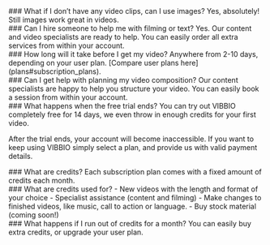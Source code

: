 <div class="question">
### What if I don’t have any video clips, can I use images?
Yes, absolutely! Still images work great in videos.
</div>
<div class="question">
### Can I hire someone to help me with filming or text?
Yes. Our content and video specialists are ready to help. You can easily order all extra services from within your account.
</div>
<div class="question">
### How long will it take before I get my video?
Anywhere from 2-10 days, depending on your user plan. [Compare user plans here](plans#subscription_plans).
</div>
<div class="question">
### Can I get help with planning my video composition?
Our content specialists are happy to help you structure your video. You can easily book a session from within your account.
</div>
<div class="question">
### What happens when the free trial ends?
You can try out VIBBIO completely free for 14 days, we even throw in enough credits for your first video.

After the trial ends, your account will become inaccessible. If you want to keep using VIBBIO simply select a plan, and provide us with valid payment details.
</div>
<div class="question">
### What are credits?
Each subscription plan comes with a fixed amount of credits each month.
</div>
<div class="question">
### What are credits used for?
- New videos with the length and format of your choice
- Specialist assistance (content and filming)
- Make changes to finished videos, like music, call to action or language.
- Buy stock material (coming soon!)
</div>
<div class="question">
### What happens if I run out of credits for a month?
You can easily buy extra credits, or upgrade your user plan.
</div>